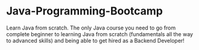 # Java-Programming-Bootcamp
Learn Java from scratch. The only Java course you need to go from complete beginner to learning Java from scratch (fundamentals all the way to advanced skills) and being able to get hired as a Backend Developer!
